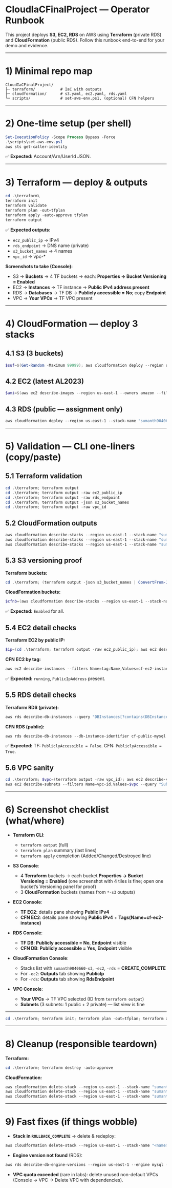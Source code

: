 # CloudIaCFinalProject — Operator Runbook

This project deploys **S3, EC2, RDS** on AWS using **Terraform** (private RDS) and **CloudFormation** (public RDS). Follow this runbook end-to-end for your demo and evidence.

---

# 1) Minimal repo map

```
CloudIaCFinalProject/
├─ terraform/           # IaC with outputs
├─ cloudformation/      # s3.yaml, ec2.yaml, rds.yaml
└─ scripts/             # set-aws-env.ps1, (optional) CFN helpers
```

---

# 2) One-time setup (per shell)

```powershell
Set-ExecutionPolicy -Scope Process Bypass -Force
.\scripts\set-aws-env.ps1
aws sts get-caller-identity
```

✅ **Expected:** Account/Arn/UserId JSON.

---

# 3) Terraform — deploy & outputs

```powershell
cd .\terraform\
terraform init
terraform validate
terraform plan -out=tfplan
terraform apply -auto-approve tfplan
terraform output
```

✅ **Expected outputs:**

* `ec2_public_ip` → IPv4
* `rds_endpoint`  → DNS name (private)
* `s3_bucket_names` → 4 names
* `vpc_id` → vpc-\*

**Screenshots to take (Console):**

* S3 → **Buckets** → 4 TF buckets → each: **Properties → Bucket Versioning = Enabled**
* EC2 → **Instances** → TF instance → **Public IPv4 address present**
* RDS → **Databases** → TF DB → **Publicly accessible = No**; copy **Endpoint**
* VPC → **Your VPCs** → TF VPC present

---

# 4) CloudFormation — deploy 3 stacks

## 4.1 S3 (3 buckets)

```powershell
$suf=$(Get-Random -Maximum 99999); aws cloudformation deploy --region us-east-1 --stack-name "sumanth9040660-s3" --template-file ".\cloudformation\s3.yaml" --parameter-overrides BucketAName="sumanth9040660-cf-a-$suf" BucketBName="sumanth9040660-cf-b-$suf" BucketCName="sumanth9040660-cf-c-$suf"
```

## 4.2 EC2 (latest AL2023)

```powershell
$ami=$(aws ec2 describe-images --region us-east-1 --owners amazon --filters "Name=name,Values=al2023-ami-*-x86_64" --query "sort_by(Images,&CreationDate)[-1].ImageId" --output text); aws cloudformation deploy --region us-east-1 --stack-name "sumanth9040660-ec2" --template-file ".\cloudformation\ec2.yaml" --parameter-overrides AmiId="$ami" InstanceType="t3.micro" KeyName="" VpcCidr="10.60.0.0/16" PublicSubnetCidr="10.60.1.0/24" AllowSshCidr="0.0.0.0/0"
```

## 4.3 RDS (public — assignment only)

```powershell
aws cloudformation deploy --region us-east-1 --stack-name "sumanth9040660-rds" --template-file ".\cloudformation\rds.yaml" --parameter-overrides DBName="assignment3" DBUsername="adminuser" DBPassword="ChangeMe_Complex#123" EngineVersion="8.0"
```

---

# 5) Validation — CLI one-liners (copy/paste)

## 5.1 Terraform validation

```powershell
cd .\terraform; terraform output
cd .\terraform; terraform output -raw ec2_public_ip
cd .\terraform; terraform output -raw rds_endpoint
cd .\terraform; terraform output -json s3_bucket_names
cd .\terraform; terraform output -raw vpc_id
```

## 5.2 CloudFormation outputs

```powershell
aws cloudformation describe-stacks --region us-east-1 --stack-name "sumanth9040660-s3"  --query "Stacks[0].Outputs" --output table
aws cloudformation describe-stacks --region us-east-1 --stack-name "sumanth9040660-ec2" --query "Stacks[0].Outputs" --output table
aws cloudformation describe-stacks --region us-east-1 --stack-name "sumanth9040660-rds" --query "Stacks[0].Outputs" --output table
```

## 5.3 S3 versioning proof

**Terraform buckets:**

```powershell
cd .\terraform; (terraform output -json s3_bucket_names | ConvertFrom-Json) | % { "$_ : $(aws s3api get-bucket-versioning --bucket $_ --query Status --output text)" }
```

**CloudFormation buckets:**

```powershell
$cfnb=(aws cloudformation describe-stacks --region us-east-1 --stack-name "sumanth9040660-s3" --query "Stacks[0].Outputs[*].OutputValue" --output text).Split(); $cfnb | % { "$_ : $(aws s3api get-bucket-versioning --bucket $_ --query Status --output text)" }
```

✅ **Expected:** `Enabled` for all.

## 5.4 EC2 detail checks

**Terraform EC2 by public IP:**

```powershell
$ip=(cd .\terraform; terraform output -raw ec2_public_ip); aws ec2 describe-instances --filters Name=ip-address,Values=$ip --query "Reservations[0].Instances[0].[InstanceId,State.Name,PublicIpAddress,SubnetId,SecurityGroups[].GroupId]" --output table
```

**CFN EC2 by tag:**

```powershell
aws ec2 describe-instances --filters Name=tag:Name,Values=cf-ec2-instance --query "Reservations[0].Instances[0].[InstanceId,State.Name,PublicIpAddress,SubnetId]" --output table
```

✅ **Expected:** `running`, `PublicIpAddress` present.

## 5.5 RDS detail checks

**Terraform RDS (private):**

```powershell
aws rds describe-db-instances --query "DBInstances[?contains(DBInstanceIdentifier, 'mysql')].[DBInstanceIdentifier,DBInstanceStatus,PubliclyAccessible,Engine,EngineVersion]" --output table
```

**CFN RDS (public):**

```powershell
aws rds describe-db-instances --db-instance-identifier cf-public-mysql --query "DBInstances[0].[DBInstanceStatus,PubliclyAccessible,Endpoint.Address]" --output table
```

✅ **Expected:** TF: `PubliclyAccessible = False`. CFN: `PubliclyAccessible = True`.

## 5.6 VPC sanity

```powershell
cd .\terraform; $vpc=(terraform output -raw vpc_id); aws ec2 describe-vpcs --vpc-ids $vpc --query "Vpcs[0].[VpcId,CidrBlock,IsDefault]" --output table
aws ec2 describe-subnets --filters Name=vpc-id,Values=$vpc --query "Subnets[].[SubnetId,CidrBlock,MapPublicIpOnLaunch]" --output table
```

---

# 6) Screenshot checklist (what/where)

* **Terraform CLI**:

  * `terraform output` (full)
  * `terraform plan` summary (last lines)
  * `terraform apply` completion (Added/Changed/Destroyed line)

* **S3 Console**:

  * 4 **Terraform** buckets → each bucket **Properties → Bucket Versioning = Enabled** (one screenshot with 4 tiles is fine; open one bucket’s Versioning panel for proof)
  * 3 **CloudFormation** buckets (names from `*-s3` outputs)

* **EC2 Console**:

  * **TF EC2**: details pane showing **Public IPv4**
  * **CFN EC2**: details pane showing **Public IPv4** + **Tags(Name=cf-ec2-instance)**

* **RDS Console**:

  * **TF DB**: **Publicly accessible = No**, **Endpoint** visible
  * **CFN DB**: **Publicly accessible = Yes**, **Endpoint** visible

* **CloudFormation Console**:

  * Stacks list with `sumanth9040660-s3`, `-ec2`, `-rds` = **CREATE\_COMPLETE**
  * For `-ec2`: **Outputs** tab showing **PublicIp**
  * For `-rds`: **Outputs** tab showing **RdsEndpoint**

* **VPC Console**:

  * **Your VPCs** → TF VPC selected (ID from `terraform output`)
  * **Subnets** (3 subnets: 1 public + 2 private) — list view is fine

---

```powershell
cd .\terraform; terraform init; terraform plan -out=tfplan; terraform apply -auto-approve tfplan; terraform output
```



---

# 8) Cleanup (responsible teardown)

**Terraform:**

```powershell
cd .\terraform; terraform destroy -auto-approve
```

**CloudFormation:**

```powershell
aws cloudformation delete-stack --region us-east-1 --stack-name "sumanth9040660-rds"
aws cloudformation delete-stack --region us-east-1 --stack-name "sumanth9040660-ec2"
aws cloudformation delete-stack --region us-east-1 --stack-name "sumanth9040660-s3"
```

---

# 9) Fast fixes (if things wobble)

* **Stack in `ROLLBACK_COMPLETE`** → delete & redeploy:

```powershell
aws cloudformation delete-stack --region us-east-1 --stack-name "<name>"; aws cloudformation wait stack-delete-complete --region us-east-1 --stack-name "<name>"
```

* **Engine version not found** (RDS):

```powershell
aws rds describe-db-engine-versions --region us-east-1 --engine mysql --query "reverse(sort_by(DBEngineVersions[?starts_with(EngineVersion, '8.0')],&EngineVersion))[0].EngineVersion" --output text
```

* **VPC quota exceeded** (rare in labs): delete unused non-default VPCs (Console → VPC → Delete VPC with dependencies).



